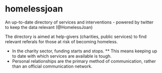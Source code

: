 # homelessjoan
An up-to-date directory of services and interventions - powered by twitter to keep the data relevant (@HomelessJoan)
 
The directory is aimed at help-givers (charities, public services) to find relevant referals for those at risk of becoming homeless.
* In the charity sector, funding starts and stops. 
** This means keeping up to date with which services are available is tough. 
* Personal relationships are the primary method of communication, rather than an official communication network.


